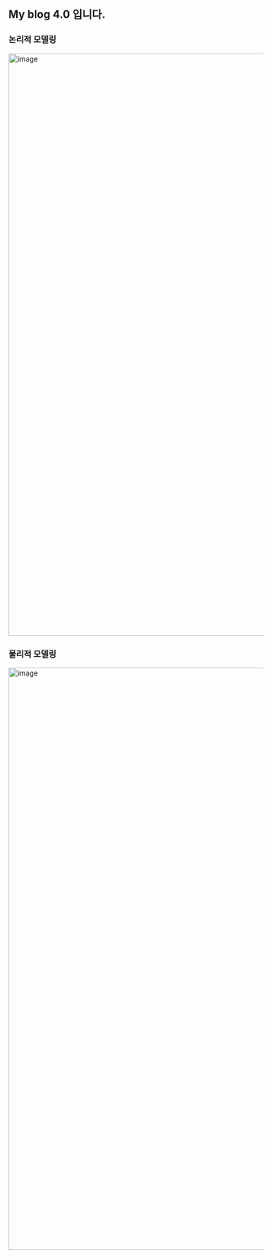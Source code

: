 <h2>My blog 4.0 입니다.</H2>


<h3>논리적 모델링</h3>
<img width="1150" alt="image" src="https://github.com/Honey99s/team7_v2sbm3c/assets/107997462/4180fdcd-9609-4a45-8a48-1eca7411a72a">






<h3>물리적 모델링</h3>
<img width="1150" alt="image" src="https://github.com/Honey99s/team7_v2sbm3c/assets/107997462/d480f3a2-49ee-4c0b-9423-3fc43fad8dfc">








